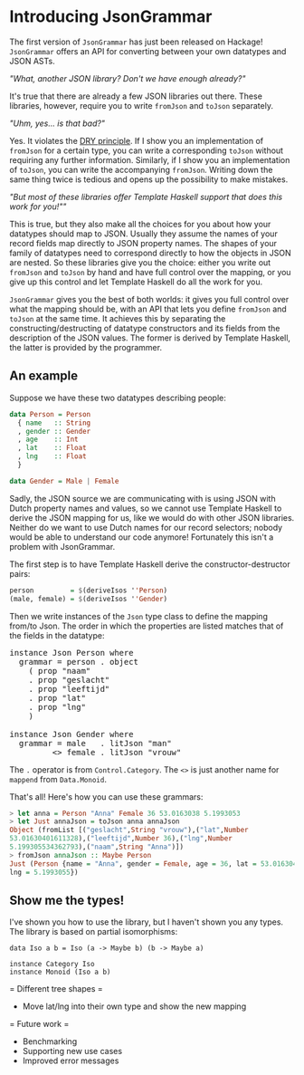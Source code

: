 # Introducing JsonGrammar

The first version of `JsonGrammar` has just been released on Hackage!
`JsonGrammar` offers an API for converting between your own datatypes and JSON
ASTs.

*"What, another JSON library? Don't we have enough already?"*

It's true that there are already a few JSON libraries out there. These
libraries, however, require you to write `fromJson` and `toJson` separately.

*"Uhm, yes... is that bad?"*

Yes. It violates the [DRY
principle](http://en.wikipedia.org/wiki/Don%27t_repeat_yourself). If I show
you an implementation of `fromJson` for a certain type, you can write a
corresponding `toJson` without requiring any further information. Similarly,
if I show you an implementation of `toJson`, you can write the accompanying
`fromJson`. Writing down the same thing twice is tedious and opens up the
possibility to make mistakes.

*"But most of these libraries offer Template Haskell support that does this
work for you!""*

This is true, but they also make all the choices for you about how your
datatypes should map to JSON. Usually they assume the names of your record
fields map directly to JSON property names. The shapes of your family of
datatypes need to correspond directly to how the objects in JSON are nested.
So these libraries give you the choice: either you write out `fromJson` and
`toJson` by hand and have full control over the mapping, or you give up this
control and let Template Haskell do all the work for you.

`JsonGrammar` gives you the best of both worlds: it gives you full control
over what the mapping should be, with an API that lets you define `fromJson`
and `toJson` at the same time. It achieves this by separating the
constructing/destructing of datatype constructors and its fields from the
description of the JSON values. The former is derived by Template Haskell, the
latter is provided by the programmer.

## An example

Suppose we have these two datatypes describing people:

```haskell
data Person = Person
  { name   :: String
  , gender :: Gender
  , age    :: Int
  , lat    :: Float
  , lng    :: Float
  }

data Gender = Male | Female
```

Sadly, the JSON source we are communicating with is using JSON with Dutch
property names and values, so we cannot use Template Haskell to derive the
JSON mapping for us, like we would do with other JSON libraries. Neither do we
want to use Dutch names for our record selectors; nobody would be able to
understand our code anymore! Fortunately this isn't a problem with
JsonGrammar.

The first step is to have Template Haskell derive the constructor-destructor
pairs:

```haskell
person         = $(deriveIsos ''Person)
(male, female) = $(deriveIsos ''Gender)
```

Then we write instances of the `Json` type class to define the mapping from/to
Json. The order in which the properties are listed matches that of the fields
in the datatype:

<pre>
instance Json Person where
  grammar = person . object
    ( prop "naam"
    . prop "geslacht"
    . prop "leeftijd"
    . prop "lat"
    . prop "lng"
    )

instance Json Gender where
  grammar = male   . litJson "man"
         <> female . litJson "vrouw"
</pre>

The `.` operator is from `Control.Category`. The `<>` is just another name for
`mappend` from `Data.Monoid`.

That's all! Here's how you can use these grammars:

```haskell
> let anna = Person "Anna" Female 36 53.0163038 5.1993053
> let Just annaJson = toJson anna annaJson
Object (fromList [("geslacht",String "vrouw"),("lat",Number
53.01630401611328),("leeftijd",Number 36),("lng",Number
5.199305534362793),("naam",String "Anna")])
> fromJson annaJson :: Maybe Person
Just (Person {name = "Anna", gender = Female, age = 36, lat = 53.016304,
lng = 5.1993055})
````````````````````````````````````````````````````````````````````````

## Show me the types!

I've shown you how to use the library, but I haven't shown you any types. The library is based on partial isomorphisms:

```
data Iso a b = Iso (a -> Maybe b) (b -> Maybe a)

instance Category Iso
instance Monoid (Iso a b)
```


= Different tree shapes =

* Move lat/lng into their own type and show the new mapping

= Future work =

* Benchmarking
* Supporting new use cases
* Improved error messages
